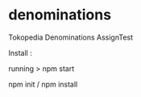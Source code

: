 # denominations
Tokopedia Denominations AssignTest


Install :

running > npm start

npm init / npm install 

